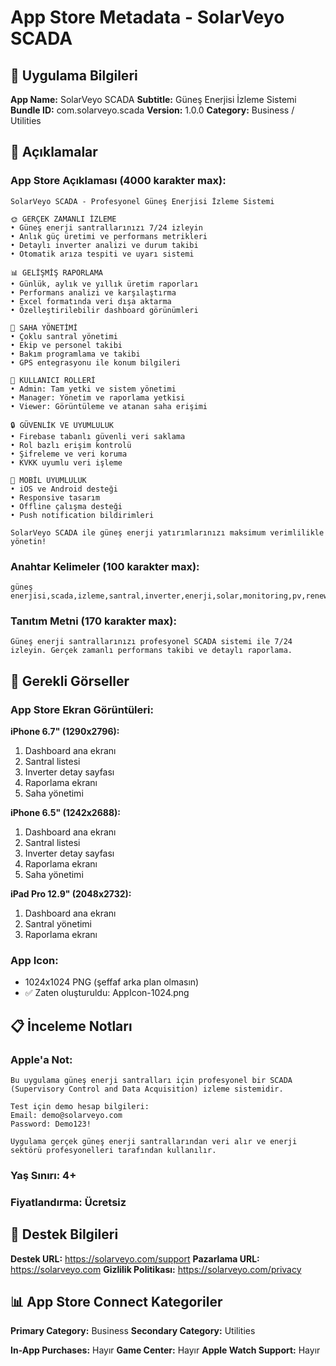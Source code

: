 # App Store Metadata - SolarVeyo SCADA

## 📱 Uygulama Bilgileri

**App Name:** SolarVeyo SCADA
**Subtitle:** Güneş Enerjisi İzleme Sistemi
**Bundle ID:** com.solarveyo.scada
**Version:** 1.0.0
**Category:** Business / Utilities

## 📝 Açıklamalar

### App Store Açıklaması (4000 karakter max):
```
SolarVeyo SCADA - Profesyonel Güneş Enerjisi İzleme Sistemi

🌞 GERÇEK ZAMANLI İZLEME
• Güneş enerji santrallarınızı 7/24 izleyin
• Anlık güç üretimi ve performans metrikleri
• Detaylı inverter analizi ve durum takibi
• Otomatik arıza tespiti ve uyarı sistemi

📊 GELİŞMİŞ RAPORLAMA
• Günlük, aylık ve yıllık üretim raporları
• Performans analizi ve karşılaştırma
• Excel formatında veri dışa aktarma
• Özelleştirilebilir dashboard görünümleri

🔧 SAHA YÖNETİMİ
• Çoklu santral yönetimi
• Ekip ve personel takibi
• Bakım programlama ve takibi
• GPS entegrasyonu ile konum bilgileri

👥 KULLANICI ROLLERİ
• Admin: Tam yetki ve sistem yönetimi
• Manager: Yönetim ve raporlama yetkisi
• Viewer: Görüntüleme ve atanan saha erişimi

🔒 GÜVENLİK VE UYUMLULUK
• Firebase tabanlı güvenli veri saklama
• Rol bazlı erişim kontrolü
• Şifreleme ve veri koruma
• KVKK uyumlu veri işleme

📱 MOBİL UYUMLULUK
• iOS ve Android desteği
• Responsive tasarım
• Offline çalışma desteği
• Push notification bildirimleri

SolarVeyo SCADA ile güneş enerji yatırımlarınızı maksimum verimlilikle yönetin!
```

### Anahtar Kelimeler (100 karakter max):
```
güneş enerjisi,scada,izleme,santral,inverter,enerji,solar,monitoring,pv,renewable
```

### Tanıtım Metni (170 karakter max):
```
Güneş enerji santrallarınızı profesyonel SCADA sistemi ile 7/24 izleyin. Gerçek zamanlı performans takibi ve detaylı raporlama.
```

## 📸 Gerekli Görseller

### App Store Ekran Görüntüleri:
**iPhone 6.7" (1290x2796):**
1. Dashboard ana ekranı
2. Santral listesi
3. Inverter detay sayfası
4. Raporlama ekranı
5. Saha yönetimi

**iPhone 6.5" (1242x2688):**
1. Dashboard ana ekranı
2. Santral listesi
3. Inverter detay sayfası
4. Raporlama ekranı
5. Saha yönetimi

**iPad Pro 12.9" (2048x2732):**
1. Dashboard ana ekranı
2. Santral yönetimi
3. Raporlama ekranı

### App Icon:
- 1024x1024 PNG (şeffaf arka plan olmasın)
- ✅ Zaten oluşturuldu: AppIcon-1024.png

## 📋 İnceleme Notları

### Apple'a Not:
```
Bu uygulama güneş enerji santralları için profesyonel bir SCADA (Supervisory Control and Data Acquisition) izleme sistemidir. 

Test için demo hesap bilgileri:
Email: demo@solarveyo.com
Password: Demo123!

Uygulama gerçek güneş enerji santrallarından veri alır ve enerji sektörü profesyonelleri tarafından kullanılır.
```

### Yaş Sınırı: 4+

### Fiyatlandırma: Ücretsiz

## 🔗 Destek Bilgileri

**Destek URL:** https://solarveyo.com/support
**Pazarlama URL:** https://solarveyo.com
**Gizlilik Politikası:** https://solarveyo.com/privacy

## 📊 App Store Connect Kategoriler

**Primary Category:** Business
**Secondary Category:** Utilities

**In-App Purchases:** Hayır
**Game Center:** Hayır
**Apple Watch Support:** Hayır
